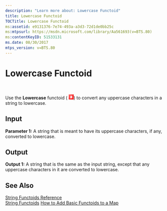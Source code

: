 ```yaml
---
description: "Learn more about: Lowercase Functoid"
title: Lowercase Functoid
TOCTitle: Lowercase Functoid
ms:assetid: e9131376-7e74-493a-a3d3-72d1de0bb25c
ms:mtpsurl: https://msdn.microsoft.com/library/Aa561693(v=BTS.80)
ms:contentKeyID: 51533131
ms.date: 08/30/2017
mtps_version: v=BTS.80
---
```


# Lowercase Functoid

 

Use the **Lowercase** functoid ( ![Icon that represents the Lowercase functoid.](images/Aa561496.ea061045-90f5-43e4-8570-536fb9c209a5(BTS.80).jpeg)) to convert any uppercase characters in a string to lowercase.

## Input

**Parameter 1:** A string that is meant to have its uppercase characters, if any, converted to lowercase.

## Output

**Output 1:** A string that is the same as the input string, except that any uppercase characters in it are converted to lowercase.

## See Also

[String Functoids Reference](string-functoids-reference.md)  
[String Functoids](https://msdn.microsoft.com/library/aa559399\(v=bts.80\))  
[How to Add Basic Functoids to a Map](https://msdn.microsoft.com/library/aa560635\(v=bts.80\))

